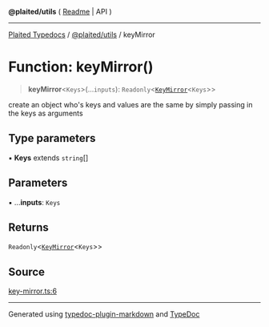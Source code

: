**@plaited/utils** ( [Readme](../README.md) \| API )

***

[Plaited Typedocs](../../../modules.md) / [@plaited/utils](../modules.md) / keyMirror

# Function: keyMirror()

> **keyMirror**\<`Keys`\>(...`inputs`): `Readonly`\<[`KeyMirror`](../type-aliases/KeyMirror.md)\<`Keys`\>\>

create an object who's keys and values are the same by simply passing in the keys as arguments

## Type parameters

▪ **Keys** extends `string`[]

## Parameters

▪ ...**inputs**: `Keys`

## Returns

`Readonly`\<[`KeyMirror`](../type-aliases/KeyMirror.md)\<`Keys`\>\>

## Source

[key-mirror.ts:6](https://github.com/plaited/plaited/blob/d85458a/libs/utils/src/key-mirror.ts#L6)

***

Generated using [typedoc-plugin-markdown](https://www.npmjs.com/package/typedoc-plugin-markdown) and [TypeDoc](https://typedoc.org/)
